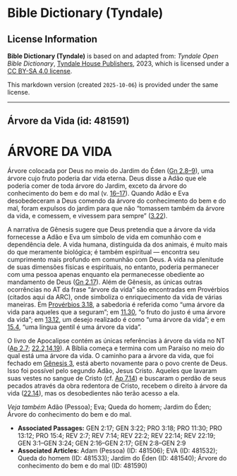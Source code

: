 # Bible Dictionary (Tyndale)

## License Information

**Bible Dictionary (Tyndale)** is based on and adapted from: _Tyndale Open Bible Dictionary_, [Tyndale House Publishers](https://tyndaleopenresources.com/), 2023, which is licensed under a [CC BY-SA 4.0 license](https://creativecommons.org/licenses/by-sa/4.0/legalcode.en).

This markdown version (created `2025-10-06`) is provided under the same license.



--------------------------------

## Árvore da Vida (id: 481591)

ÁRVORE DA VIDA
==============

Árvore colocada por Deus no meio do Jardim do Éden ([Gn 2\.8–9](https://ref.ly/Gen2:8-Gen2:9)), uma árvore cujo fruto poderia dar vida eterna. Deus disse a Adão que ele poderia comer de toda árvore do Jardim, exceto da árvore do conhecimento do bem e do mal (v. [16–17](https://ref.ly/Gen2:16-Gen2:17)). Quando Adão e Eva desobedeceram a Deus comendo da árvore do conhecimento do bem e do mal, foram expulsos do jardim para que não “tomassem também da árvore da vida, e comessem, e vivessem para sempre” ([3\.22](https://ref.ly/Gen3:22)).

A narrativa de Gênesis sugere que Deus pretendia que a árvore da vida fornecesse a Adão e Eva um símbolo de vida em comunhão com e dependência dele. A vida humana, distinguida da dos animais, é muito mais do que meramente biológica; é também espiritual — encontra seu cumprimento mais profundo em comunhão com Deus. A vida na plenitude de suas dimensões físicas e espirituais, no entanto, poderia permanecer com uma pessoa apenas enquanto ela permanecesse obediente ao mandamento de Deus ([Gn 2\.17](https://ref.ly/Gen2:17)). Além de Gênesis, as únicas outras ocorrências no AT da frase “árvore da vida” são encontradas em Provérbios (citados aqui da ARC), onde simboliza o enriquecimento da vida de várias maneiras. Em [Provérbios 3\.18](https://ref.ly/Prov3:18), a sabedoria é referida como “uma árvore da vida para aqueles que a seguram”; em [11\.30](https://ref.ly/Prov11:30), “o fruto do justo é uma árvore da vida”; em [13\.12](https://ref.ly/Prov13:12), um desejo realizado é como “uma árvore da vida”; e em [15\.4](https://ref.ly/Prov15:4), “uma língua gentil é uma árvore da vida”.

O livro de Apocalipse contém as únicas referências à árvore da vida no NT ([Ap 2\.7](https://ref.ly/Rev2:7); [22\.2,14,19](https://ref.ly/Rev22:2,Rev22:14,Rev22:19)). A Bíblia começa e termina com um Paraíso no meio do qual está uma árvore da vida. O caminho para a árvore da vida, que foi fechado em [Gênesis 3](https://ref.ly/Gen3:1-Gen3:24), está aberto novamente para o povo crente de Deus. Isso foi possível pelo segundo Adão, Jesus Cristo. Aqueles que lavaram suas vestes no sangue de Cristo (cf. [Ap 7\.14](https://ref.ly/Rev7:14)) e buscaram o perdão de seus pecados através da obra redentora de Cristo, recebem o direito à árvore da vida ([22\.14](https://ref.ly/Rev22:14)), mas os desobedientes não terão acesso a ela.

*Veja também* Adão (Pessoa); Eva; Queda do homem; Jardim do Éden; Árvore do conhecimento do bem e do mal.

* **Associated Passages:** GEN 2:17; GEN 3:22; PRO 3:18; PRO 11:30; PRO 13:12; PRO 15:4; REV 2:7; REV 7:14; REV 22:2; REV 22:14; REV 22:19; GEN 3:1–GEN 3:24; GEN 2:16–GEN 2:17; GEN 2:8–GEN 2:9
* **Associated Articles:** Adam (Pessoa) (ID: 481506); EVA (ID: 481532); Queda do homem (ID: 481533); Jardim do Éden (ID: 481540); Árvore do conhecimento do bem e do mal (ID: 481590)

